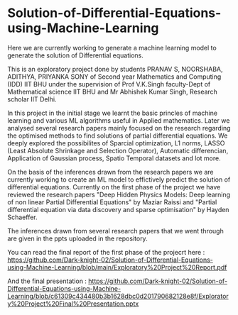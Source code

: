 # Solution-of-Differential-Equations-using-Machine-Learning
Here we are currently working to generate a machine learning model to generate the solution of Differential equations.

This is an exploratory project done by students PRANAV S, NOORSHABA, ADITHYA, PRIYANKA SONY of Second year Mathematics and Computing (IDD) IIT BHU under the supervision of Prof V.K.Singh faculty-Dept of Mathematical science IIT BHU and Mr Abhishek Kumar Singh, Research scholar IIT Delhi. 

In this project in the initial stage we learnt the basic princles of machine learning and various ML algorithms useful in Applied mathematics.
Later we analysed several research papers mainly focused on the research regarding the optimised methods to find solutions of partial differential equations. 
We deeply explored the possibilites of Sparcial optimization, L1 norms, LASSO (Least Absolute Shrinkage and Selection Operator), Automatic differencian, Application of Gaussian process, Spatio Temporal datasets and lot more.

On the basis of the inferences drawn from the research papers we are currently working to create an ML model to effictively predict the solution of differential equations.
Currently on the first phase of the project we have reviewed the research papers "Deep Hidden Physics Models: Deep learning of non linear Partial
Differential Equations" by Maziar Raissi and "Partial differential equation via data discovery and sparse optimisation" by Hayden Schaeffer.

The inferences drawn from several research papers that we went through are given in the ppts uploaded in the repository.

You can read the final report of the first phase of the projecrt here : https://github.com/Dark-knight-02/Solution-of-Differential-Equations-using-Machine-Learning/blob/main/Exploratory%20Project%20Report.pdf

And the final presentation : https://github.com/Dark-knight-02/Solution-of-Differential-Equations-using-Machine-Learning/blob/c61309c434480b3b1628dbc0d201790682128e8f/Exploratory%20Project%20Final%20Presentation.pptx



